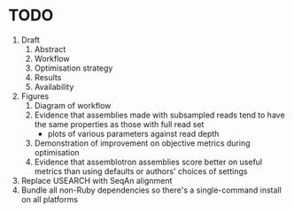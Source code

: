 # TODO

1. Draft
    1. Abstract
    2. Workflow
    3. Optimisation strategy
    4. Results
    5. Availability
2. Figures
    1. Diagram of workflow
    2. Evidence that assemblies made with subsampled reads tend to have the same properties as those with full read set
        - plots of various parameters against read depth
    3. Demonstration of improvement on objective metrics during optimisation
    4. Evidence that assemblotron assemblies score better on useful metrics than using defaults or authors' choices of settings
3. Replace USEARCH with SeqAn alignment
4. Bundle all non-Ruby dependencies so there's a single-command install on all platforms
